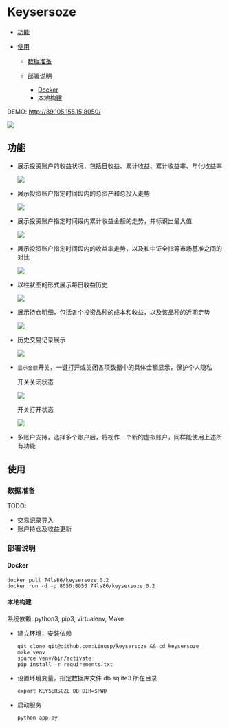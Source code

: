 Keysersoze
==========

<!-- TOC -->

- [功能](#功能)
- [使用](#使用)

  - [数据准备](#数据准备)
  - [部署说明](#部署说明)

    - [Docker](#docker)
    - [本地构建](#本地构建)

<!-- /TOC -->

DEMO: http://39.105.155.15:8050/

![](./images/keysersoze2.png)

## 功能

- 展示投资账户的收益状况，包括日收益、累计收益、累计收益率、年化收益率

  ![](./images/summary2.png)

- 展示投资账户指定时间段内的总资产和总投入走势

  ![](./images/asset_history.png)

- 展示投资账户指定时间段内累计收益金额的走势，并标识出最大值

  ![](./images/total_return.png)

- 展示投资账户指定时间段内的收益率走势，以及和中证全指等市场基准之间的对比

  ![](./images/return_curve2.png)

- 以柱状图的形式展示每日收益历史

  ![](./images/daily_return.png)

- 展示持仓明细，包括各个投资品种的成本和收益，以及该品种的近期走势

  ![](./images/position_detail2.png)

- 历史交易记录展示

  ![](./images/deals2.png)

- `显示金额`开关，一键打开或关闭各项数据中的具体金额显示，保护个人隐私

  开关关闭状态

  ![](./images/hide_money2.png)

  开关打开状态

  ![](./images/show_money2.png)

- 多账户支持，选择多个账户后，将视作一个新的虚拟账户，同样能使用上述所有功能

## 使用

### 数据准备

TODO:

- 交易记录导入
- 账户持仓及收益更新

### 部署说明

#### Docker

```shell
docker pull 74ls86/keysersoze:0.2
docker run -d -p 8050:8050 74ls86/keysersoze:0.2
```

#### 本地构建

系统依赖: python3, pip3, virtualenv, Make

- 建立环境，安装依赖

  ```shell
  git clone git@github.com:Linusp/keysersoze && cd keysersoze
  make venv
  source venv/bin/activate
  pip install -r requirements.txt
  ```

- 设置环境变量，指定数据库文件 db.sqlite3 所在目录

  ```shell
  export KEYSERSOZE_DB_DIR=$PWD
  ```

- 启动服务

  ```shell
  python app.py
  ```

